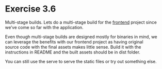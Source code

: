 # Exercise 3.6

Multi-stage builds. Lets do a multi-stage build for the [frontend](https://github.com/docker-hy/frontend-example-docker) project since we’ve come so far with the application. <br>

Even though multi-stage builds are designed mostly for binaries in mind, we can leverage the benefits with our frontend project as having original source code with the final assets makes little sense. Build it with the instructions in README and the built assets should be in dist folder. <br>

You can still use the serve to serve the static files or try out something else. <br>